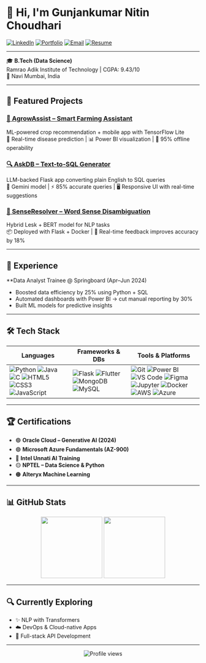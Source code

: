 # 👋 Hi, I'm Gunjankumar Nitin Choudhari

[![LinkedIn](https://img.shields.io/badge/LinkedIn-Connect-blue)](https://linkedin.com/in/gunjanch5)
[![Portfolio](https://img.shields.io/badge/Portfolio-Visit-orange)](https://gunjankumar55.github.io/Gunjan_Portfolio/)
[![Email](https://img.shields.io/badge/Email-Contact-red)](mailto:gunjankumarchoudhari@gmail.com)
[![Resume](https://img.shields.io/badge/Resume-View-green)](https://gunjankumar55.github.io/my-resume/resume.pdf)

---

🎓 **B.Tech (Data Science)**  
Ramrao Adik Institute of Technology | CGPA: 9.43/10  
📍 Navi Mumbai, India

---

## 🚀 Featured Projects

### [🌾 AgrowAssist – Smart Farming Assistant](https://github.com/Gunjankumar55/Agroassist---Smart-Crop-Recommendation-using-ML)
ML-powered crop recommendation + mobile app with TensorFlow Lite  
🧠 Real-time disease prediction | 📊 Power BI visualization | 📱 95% offline operability  

### [🔍 AskDB – Text-to-SQL Generator](https://github.com/Gunjankumar55/AskDb-a_Smart_text_to_Sql_System)
LLM-backed Flask app converting plain English to SQL queries  
🧩 Gemini model | ⚡ 85% accurate queries | 🖥️ Responsive UI with real-time suggestions  

### [🧠 SenseResolver – Word Sense Disambiguation](https://github.com/Gunjankumar55/LESK_BERT_WSD)  
Hybrid Lesk + BERT model for NLP tasks  
📦 Deployed with Flask + Docker | 🔄 Real-time feedback improves accuracy by 18%

---

## 💼 Experience

**Data Analyst Trainee @ Springboard (Apr–Jun 2024)
- Boosted data efficiency by 25% using Python + SQL
- Automated dashboards with Power BI → cut manual reporting by 30%
- Built ML models for predictive insights

---

## 🛠️ Tech Stack

<div align="center">
  
| Languages | Frameworks & DBs | Tools & Platforms |
|----------|------------------|-------------------|
| ![Python](https://img.shields.io/badge/Python-3776AB?style=for-the-badge&logo=python&logoColor=white) ![Java](https://img.shields.io/badge/Java-ED8B00?style=for-the-badge&logo=java&logoColor=white) ![C](https://img.shields.io/badge/C-00599C?style=for-the-badge&logo=c&logoColor=white) ![HTML5](https://img.shields.io/badge/HTML5-E34F26?style=for-the-badge&logo=html5&logoColor=white) ![CSS3](https://img.shields.io/badge/CSS3-1572B6?style=for-the-badge&logo=css3&logoColor=white) ![JavaScript](https://img.shields.io/badge/JavaScript-F7DF1E?style=for-the-badge&logo=javascript&logoColor=black) | ![Flask](https://img.shields.io/badge/Flask-000000?style=for-the-badge&logo=flask&logoColor=white) ![Flutter](https://img.shields.io/badge/Flutter-02569B?style=for-the-badge&logo=flutter&logoColor=white) ![MongoDB](https://img.shields.io/badge/MongoDB-47A248?style=for-the-badge&logo=mongodb&logoColor=white) ![MySQL](https://img.shields.io/badge/MySQL-4479A1?style=for-the-badge&logo=mysql&logoColor=white) | ![Git](https://img.shields.io/badge/Git-F05032?style=for-the-badge&logo=git&logoColor=white) ![Power BI](https://img.shields.io/badge/Power_BI-F2C811?style=for-the-badge&logo=powerbi&logoColor=black) ![VS Code](https://img.shields.io/badge/VS%20Code-007ACC?style=for-the-badge&logo=visual-studio-code&logoColor=white) ![Figma](https://img.shields.io/badge/Figma-F24E1E?style=for-the-badge&logo=figma&logoColor=white) ![Jupyter](https://img.shields.io/badge/Jupyter-F37626?style=for-the-badge&logo=jupyter&logoColor=white) ![Docker](https://img.shields.io/badge/Docker-2496ED?style=for-the-badge&logo=docker&logoColor=white) ![AWS](https://img.shields.io/badge/AWS-232F3E?style=for-the-badge&logo=amazon-aws&logoColor=white) ![Azure](https://img.shields.io/badge/Azure-0078D4?style=for-the-badge&logo=azure-devops&logoColor=white) |

</div>

---

## 🏆 Certifications

- 🟢 **Oracle Cloud – Generative AI (2024)**
- 🟣 **Microsoft Azure Fundamentals (AZ-900)**
- 🔵 **Intel Unnati AI Training**
- 🟡 **NPTEL – Data Science & Python**
- 🟠 **Alteryx Machine Learning**

---

## 📊 GitHub Stats

<div align="center">
  <img src="https://github-readme-stats-sigma-five.vercel.app/api?username=Gunjankumar55&show_icons=true&theme=radical&count_private=true" height="160"/>
  <img src="https://github-readme-streak-stats.herokuapp.com/?user=Gunjankumar55&theme=radical" height="160"/>
</div>

---

## 🔍 Currently Exploring

- ✨ NLP with Transformers  
- ☁️ DevOps & Cloud-native Apps  
- 🧩 Full-stack API Development  

---

<div align="center">
  <img src="https://komarev.com/ghpvc/?username=Gunjankumar55&style=flat-square&color=blueviolet" alt="Profile views" />
</div>

